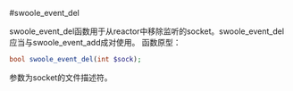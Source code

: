 #swoole_event_del

swoole_event_del函数用于从reactor中移除监听的socket。swoole_event_del应当与swoole_event_add成对使用。
函数原型：
```php
bool swoole_event_del(int $sock);
```
参数为socket的文件描述符。